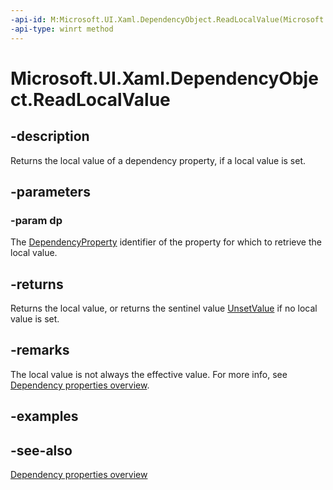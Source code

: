 ```yaml
---
-api-id: M:Microsoft.UI.Xaml.DependencyObject.ReadLocalValue(Microsoft.UI.Xaml.DependencyProperty)
-api-type: winrt method
---
```


<!-- Method syntax
public object ReadLocalValue(Microsoft.UI.Xaml.DependencyProperty dp)
-->

# Microsoft.UI.Xaml.DependencyObject.ReadLocalValue

## -description

Returns the local value of a dependency property, if a local value is set.

## -parameters

### -param dp

The [DependencyProperty](dependencyproperty.md) identifier of the property for which to retrieve the local value.

## -returns

Returns the local value, or returns the sentinel value [UnsetValue](dependencyproperty_unsetvalue.md) if no local value is set.

## -remarks

The local value is not always the effective value. For more info, see [Dependency properties overview](/windows/uwp/xaml-platform/dependency-properties-overview).

## -examples

## -see-also

[Dependency properties overview](/windows/uwp/xaml-platform/dependency-properties-overview)

